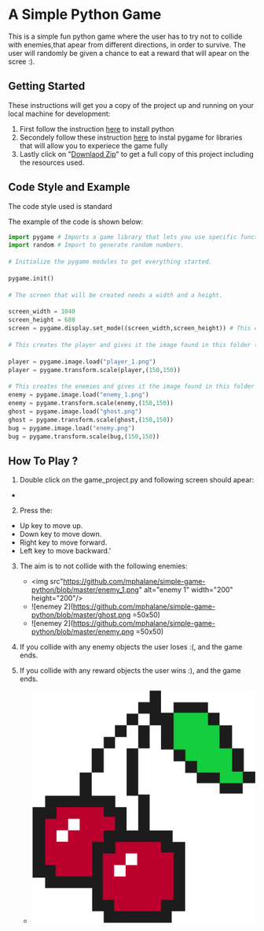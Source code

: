 # A Simple Python Game 
This is a simple fun python game where the user has to try not to collide with enemies,that apear from different directions, in order to survive.
The user will randomly be given a chance to eat a reward that will apear on the scree :).
## Getting Started
These instructions will get you a copy of the project up and running on your local machine for development:
1) First follow the instruction [here](https://www.codecademy.com/articles/install-python) to install python 
2) Secondely follow these instruction [here](https://www.pygame.org/wiki/GettingStarted) to instal pygame for libraries that will allow you to experiece the game fully
3) Lastly click on "[Downlaod Zip](https://www.instructables.com/Downloading-Code-From-GitHub/)" to get a full copy of this project including the resources used.

## Code Style and Example
The code style used is standard 

The example of the code is shown below:

```python
import pygame # Imports a game library that lets you use specific functions in your program.
import random # Import to generate random numbers. 

# Initialize the pygame modules to get everything started.

pygame.init() 

# The screen that will be created needs a width and a height.

screen_width = 1040
screen_height = 680
screen = pygame.display.set_mode((screen_width,screen_height)) # This creates the screen and gives it the width and height specified as a 2 item sequence.

# This creates the player and gives it the image found in this folder (similarly with the enemy image). 

player = pygame.image.load("player_1.png")
player = pygame.transform.scale(player,(150,150))

# This creates the enemies and gives it the image found in this folder (similarly with the enemy image).
enemy = pygame.image.load("enemy_1.png")
enemy = pygame.transform.scale(enemy,(150,150))
ghost = pygame.image.load("ghost.png")
ghost = pygame.transform.scale(ghost,(150,150))
bug = pygame.image.load("enemy.png")
bug = pygame.transform.scale(bug,(150,150))
```

## How To Play ?
1) Double click on the game_project.py and following screen should apear:
  - 
2) Press the:
  - Up key to move up.
  - Down key to move down.
  - Right key to move forward.
  - Left key to move backward.'
3) The aim is to not collide with the following enemies:
   - <img src"https://github.com/mphalane/simple-game-python/blob/master/enemy_1.png" alt="enemy 1" width="200" height="200"/>
   - ![enemey 2](https://github.com/mphalane/simple-game-python/blob/master/ghost.png =50x50)
   - ![enemey 2](https://github.com/mphalane/simple-game-python/blob/master/enemy.png =50x50)
   
4) If you collide with any enemy objects the user loses :(, and the game ends.

5) If you collide with any reward objects the user wins :), and the game ends.
   - ![reward object](https://github.com/mphalane/simple-game-python/blob/master/reward.png)
   
